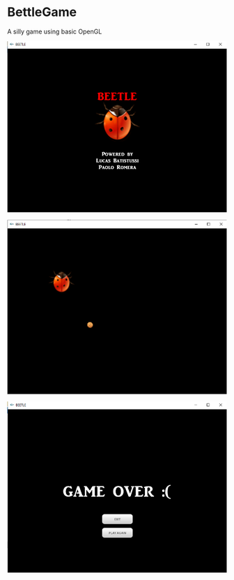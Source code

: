 # BettleGame
A silly game using basic OpenGL

![alt text](https://github.com/lucasrpb-learning/BettleGame/blob/master/screen1.png)

![alt text](https://github.com/lucasrpb-learning/BettleGame/blob/master/screen2.png)

![alt text](https://github.com/lucasrpb-learning/BettleGame/blob/master/screen3.png)
